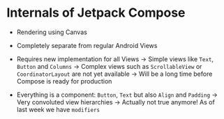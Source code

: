 # Internals of Jetpack Compose

- Rendering using Canvas

- Completely separate from regular Android Views

- Requires new implementation for all Views
    -> Simple views like `Text`, `Button` and `Columns` 
    -> Complex views such as `ScrollableView` or `CoordinatorLayout`
        are not yet available 
    -> Will be a long time before Compose is ready for production
    
- Everything is a component: `Button`, `Text` but also `Align`
    and `Padding`
    -> Very convoluted view hierarchies
    -> Actually not true anymore! As of last week we have `modifiers` 
